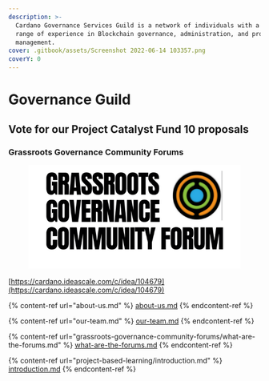 ```yaml
---
description: >-
  Cardano Governance Services Guild is a network of individuals with a broad
  range of experience in Blockchain governance, administration, and project
  management.
cover: .gitbook/assets/Screenshot 2022-06-14 103357.png
coverY: 0
---
```


# Governance Guild

## Vote for our Project Catalyst Fund 10 proposals

### Grassroots Governance Community Forums



<figure><img src=".gitbook/assets/grass.png" alt=""><figcaption></figcaption></figure>

[https://cardano.ideascale.com/c/idea/104679](https://cardano.ideascale.com/c/idea/104679)

{% content-ref url="about-us.md" %}
[about-us.md](about-us.md)
{% endcontent-ref %}

{% content-ref url="our-team.md" %}
[our-team.md](our-team.md)
{% endcontent-ref %}

{% content-ref url="grassroots-governance-community-forums/what-are-the-forums.md" %}
[what-are-the-forums.md](grassroots-governance-community-forums/what-are-the-forums.md)
{% endcontent-ref %}

{% content-ref url="project-based-learning/introduction.md" %}
[introduction.md](project-based-learning/introduction.md)
{% endcontent-ref %}

